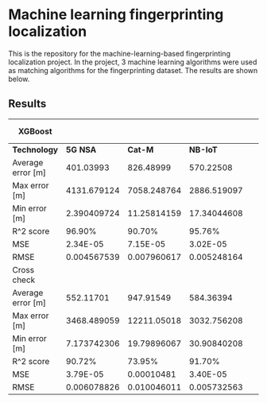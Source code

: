 # Machine learning fingerprinting localization

This is the repository for the machine-learning-based fingerprinting localization project.
In the project, 3 machine learning algorithms were used as matching algorithms for the fingerprinting dataset. The results are shown below.

## Results

| XGBoost           |             |             |             |  | Random Forest     | n_estimators=10,random_state=10 |             |             |  | SVM               |             |             |             |
|-------------------|-------------|-------------|-------------|--|-------------------|---------------------------------|-------------|-------------|--|-------------------|-------------|-------------|-------------|
| **Technology**        | **5G NSA**      | **Cat-M**       | **NB-IoT**      |  | **Technology**        | **5G NSA**                        | **Cat-M**       | **NB-IoT**      |  | **Technology**        | **5G NSA**      | **Cat-M**       | **NB-IoT**      |
| Average error [m] | 401.03993   | 826.48999   | 570.22508   |  | Average error [m] | 57.08174                        | 131.92023   | 133.50993   |  | Average error [m] | 293.24933   | 277.46583   | 280.95731   |
| Max error [m]     | 4131.679124 | 7058.248764 | 2886.519097 |  | Max error [m]     | 3122.097525                     | 7893.39568  | 2666.914154 |  | Max error [m]     | 5795.870015 | 6403.985885 | 3807.681173 |
| Min error [m]     | 2.390409724 | 11.25814159 | 17.34044608 |  | Min error [m]     | 0                               | 0           | 0           |  | Min error [m]     | 0.134258786 | 3.552153589 | 2.941462624 |
| R^2 score         | 96.90%      | 90.70%      | 95.76%      |  | R^2 score         | 99.74%                          | 99.23%      | 99.38%      |  | R^2 score         | 97.78%      | 97.91%      | 98.46%      |
| MSE               | 2.34E-05    | 7.15E-05    | 3.02E-05    |  | MSE               | 1.89E-06                        | 5.24E-06    | 3.95E-06    |  | MSE               | 1.85E-05    | 1.76E-05    | 1.03E-05    |
| RMSE              | 0.004567539 | 0.007960617 | 0.005248164 |  | RMSE              | 0.001303205                     | 0.002203977 | 0.001934819 |  | RMSE              | 0.003982097 | 0.003875206 | 0.003113045 |
| Cross check       |             |             |             |  | Cross check       |                                 |             |             |  | Cross check       |             |             |             |
| Average error [m] | 552.11701   | 947.91549   | 584.36394   |  | Average error [m] | 230.9503                        | 381.6071    | 133.50993   |  | Average error [m] | 991.41841   | 1221.72296  | 1094.58948  |
| Max error [m]     | 3468.489059 | 12211.05018 | 3032.756208 |  | Max error [m]     | 7092.641901                     | 6596.359272 | 2666.914154 |  | Max error [m]     | 5544.686106 | 4806.752374 | 4807.132142 |
| Min error [m]     | 7.173742306 | 19.79896067 | 30.90840208 |  | Min error [m]     | 0.636845339                     | 1.554157809 | 0           |  | Min error [m]     | 11.23530273 | 18.66124681 | 19.20886202 |
| R^2 score         | 90.72%      | 73.95%      | 91.70%      |  | R^2 score         | 95.01%                          | 88.84%      | 93.71%      |  | R^2 score         | 74.51%      | 66.45%      | 73.32%      |
| MSE               | 3.79E-05    | 0.00010481  | 3.40E-05    |  | MSE               | 2.05E-05                        | 4.51E-05    | 2.65E-05    |  | MSE               | 0.000106328 | 0.000135    | 0.000110048 |
| RMSE              | 0.006078826 | 0.010046011 | 0.005732563 |  | RMSE              | 0.004454816                     | 0.006456062 | 0.004887234 |  | RMSE              | 0.00994489  | 0.011400124 | 0.010250576 |

